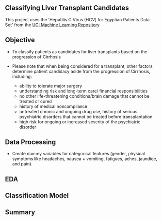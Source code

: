 Classifying Liver Transplant Candidates
-
This project uses the 'Hepatitis C Virus (HCV) for Egyptian Patients Data Set' from the [UCI Machine Learning Repository](https://archive.ics.uci.edu/ml/datasets/Hepatitis+C+Virus+%28HCV%29+for+Egyptian+patients#)

Objective
-
- To classify patients as candidates for liver transplants based on the progression of Cirrhosis

- Please note that when being considered for a transplant, other factors determine patient candidacy aside from the progression of Cirrhosis, including:
  - ability to tolerate major surgery
  - understanding risk and long-term care/ financial responsibilities
  - no other life-threatening conditions/brain damage that cannot be treated or cured
  - history of medical noncompliance
  - untreated chronic and ongoing drug use, history of serious psychiatric disorders that cannot be treated before transplantation
  - high risk for ongoing or increased severity of the psychiatric disorder


Data Processing
-
- Create dummy variables for categorical features (gender, physical symptoms like headaches, nausea + vomiting, fatigues, aches, jaundice, and pain)


EDA
-
Classification Model
-
Summary
-
